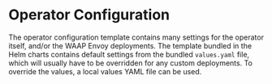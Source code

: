 # Operator Configuration

The operator configuration template contains many settings for the operator itself, and/or the WAAP Envoy deployments.
The template bundled in the Helm charts contains default settings from the bundled `values.yaml` file, which will 
usually have to be overridden for any custom deployments. To override the values, a local values YAML file can be used.

